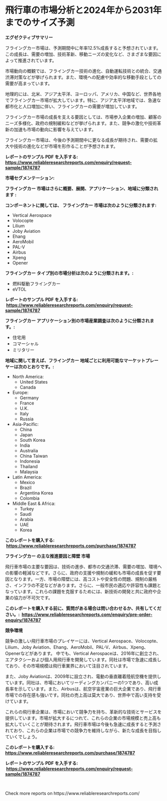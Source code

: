 <p><h1>飛行車の市場分析と2024年から2031年までのサイズ予測</h1></p><p><strong>エグゼクティブサマリー</strong></p>
<p><p>フライングカー市場は、予測期間中に年率12.5%成長すると予想されています。この成長は、需要の増加、技術革新、移動ニーズの変化など、さまざまな要因によって推進されています。</p><p>市場動向の概観では、フライングカー技術の進化、自動運転技術との統合、交通渋滞対策などが挙げられます。また、環境への配慮や効率的な移動手段としての需要が高まっています。</p><p>地理的には、北米、アジア太平洋、ヨーロッパ、アメリカ、中国など、世界各地でフライングカー市場が拡大しています。特に、アジア太平洋地域では、急速な都市化と人口増加に伴い、フライングカーの需要が増加しています。</p><p>フライングカー市場の成長を支える要因としては、市場参入企業の増加、顧客のニーズ多様化、政府の規制緩和などが挙げられます。また、競争の激化や技術革新の加速も市場の動向に影響を与えています。</p><p>フライングカー市場は、今後の予測期間中に更なる成長が期待され、需要の拡大や技術の進化などが市場を形作ることが予想されます。</p></p>
<p><strong>レポートのサンプル PDF を入手する: <a href="https://www.reliableresearchreports.com/enquiry/request-sample/1874787">https://www.reliableresearchreports.com/enquiry/request-sample/1874787</a></strong></p>
<p><strong>市場セグメンテーション:</strong></p>
<p><strong> フライングカー 市場はさらに概要、展開、アプリケーション、地域に分類されます :</strong></p>
<p><strong>コンポーネントに関しては、 フライングカー 市場は次のように分類されます: &nbsp;</strong></p>
<p><ul><li>Vertical Aerospace</li><li>Volocopte</li><li>Lilium</li><li>Joby Aviation</li><li>Ehang</li><li>AeroMobil</li><li>PAL-V</li><li>Airbus</li><li>Xpeng</li><li>Opener</li></ul></p>
<p><strong> フライングカー タイプ別の市場分析は次のように分類されます。:</strong></p>
<p><ul><li>燃料駆動フライングカー</li><li>eVTOL</li></ul></p>
<p><strong>レポートのサンプル PDF を入手する: &nbsp;<a href="https://www.reliableresearchreports.com/enquiry/request-sample/1874787">https://www.reliableresearchreports.com/enquiry/request-sample/1874787</a></strong></p>
<p><strong> フライングカー アプリケーション別の市場産業調査は次のように分類されます。:</strong></p>
<p><ul><li>住宅用</li><li>コマーシャル</li><li>ミリタリー</li></ul></p>
<p><strong>地域に関して言えば、フライングカー 地域ごとに利用可能なマーケットプレーヤーは次のとおりです。:</strong></p>
<p><ul>
    <li>
        North America:
        <ul>
            <li>United States</li>
            <li>Canada</li>
        </ul>
    </li>
    <li>
        Europe:
        <ul>
            <li>Germany</li>
            <li>France</li>
            <li>U.K.</li>
            <li>Italy</li>
            <li>Russia</li>
        </ul>
    </li>
    <li>
        Asia-Pacific:
        <ul>
            <li>China</li>
            <li>Japan</li>
            <li>South Korea</li>
            <li>India</li>
            <li>Australia</li>
            <li>China Taiwan</li>
            <li>Indonesia</li>
            <li>Thailand</li>
            <li>Malaysia</li>
        </ul>
    </li>
    <li>
        Latin America:
        <ul>
            <li>Mexico</li>
            <li>Brazil</li>
            <li>Argentina Korea</li>
            <li>Colombia</li>
        </ul>
    </li>
    <li>
        Middle East & Africa:
        <ul>
            <li>Turkey</li>
            <li>Saudi</li>
            <li>Arabia</li>
            <li>UAE</li>
            <li>Korea</li>
        </ul>
    </li>
    </ul></p>
<p><strong>このレポートを購入する: &nbsp;<a href="https://www.reliableresearchreports.com/purchase/1874787">https://www.reliableresearchreports.com/purchase/1874787</a></strong></p>
<p><strong>フライングカー の主な推進要因と障壁 市場</strong></p>
<p><p>飛行車市場の主要な要因は、技術の進歩、都市の交通渋滞、需要の増加、環境への影響の軽減などです。さらに、政府の支援や規制の緩和も市場の成長を促す要因となります。一方、市場の障壁には、高コストや安全性の問題、規制の厳格さ、インフラの不足などがあります。さらに、一般市民の適応や許容性も課題となっています。これらの課題を克服するためには、新技術の開発と共に政府や企業の協力が不可欠です。</p></p>
<p><strong>このレポートを購入する前に、質問がある場合は問い合わせるか、共有してください。:&nbsp; <a href="https://www.reliableresearchreports.com/enquiry/pre-order-enquiry/1874787">https://www.reliableresearchreports.com/enquiry/pre-order-enquiry/1874787</a></strong></p>
<p><strong>競争環境</strong></p>
<p><p>競争の激しい飛行車市場のプレイヤーには、Vertical Aerospace、Volocopte、Lilium、Joby Aviation、Ehang、AeroMobil、PAL-V、Airbus、Xpeng、Openerなどがあります。 中でも、Vertical Aerospaceは、2016年に創立され、エアタクシーおよび個人用飛行車を開発しています。同社は市場で急速に成長しており、その市場規模は飛行車業界において注目されています。</p><p>また、Joby Aviationは、2009年に設立され、電動の垂直離着陸航空機を提供しています。同社は、市場においてリーディングカンパニーの1つであり、高い成長率を示しています。また、Airbusは、航空宇宙産業の巨大企業であり、飛行車市場での存在感も強いです。同社の売上高は莫大であり、世界中で高い支持を受けています。</p><p>これらの飛行車企業は、市場において競争力を持ち、革新的な技術とサービスを提供しています。市場が拡大するにつれて、これらの企業の市場規模と売上高も拡大していくことが期待されます。飛行車市場は今後も急速に成長すると予測されており、これらの企業は市場での競争力を維持しながら、新たな成長を目指していくでしょう。</p></p>
<p><strong>このレポートを購入する: &nbsp; <a href="https://www.reliableresearchreports.com/purchase/1874787">https://www.reliableresearchreports.com/purchase/1874787</a></strong></p>
<p><strong>レポートのサンプル PDF を入手する: &nbsp;<a href="https://www.reliableresearchreports.com/enquiry/request-sample/1874787">https://www.reliableresearchreports.com/enquiry/request-sample/1874787</a></strong><strong></strong></p>
<p>&nbsp;</p>
<p>Check more reports on https://www.reliableresearchreports.com/</p>